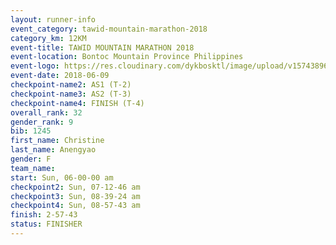 ```yaml
---
layout: runner-info 
event_category: tawid-mountain-marathon-2018 
category_km: 12KM 
event-title: TAWID MOUNTAIN MARATHON 2018 
event-location: Bontoc Mountain Province Philippines 
event-logo: https://res.cloudinary.com/dykbosktl/image/upload/v1574389629/Logo/tawid2018_logo_t3op5o.png 
event-date: 2018-06-09 
checkpoint-name2: AS1 (T-2) 
checkpoint-name3: AS2 (T-3) 
checkpoint-name4: FINISH (T-4) 
overall_rank: 32
gender_rank: 9
bib: 1245
first_name: Christine
last_name: Anengyao
gender: F
team_name: 
start: Sun, 06-00-00 am
checkpoint2: Sun, 07-12-46 am
checkpoint3: Sun, 08-39-24 am
checkpoint4: Sun, 08-57-43 am
finish: 2-57-43
status: FINISHER
---
```

